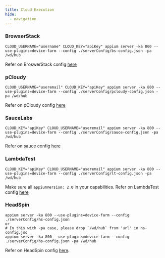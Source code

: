 ```yaml
---
title: Cloud Execution
hide:
  - navigation
---
```


### BrowserStack

```
CLOUD_USERNAME="username" CLOUD_KEY="apiKey" appium server -ka 800 --use-plugins=device-farm --config ./serverConfig/bs-config.json -pa /wd/hub
```
Refer on BroswerStack config [here](https://github.com/AppiumTestDistribution/appium-device-farm/blob/main/serverConfig/bs-config.json)

### pCloudy

```
CLOUD_USERNAME="useremail" CLOUD_KEY="apiKey" appium server -ka 800 --use-plugins=device-farm --config ./serverConfig/pcloudy-config.json -pa /wd/hub
```
Refer on pCloudy config [here](https://github.com/AppiumTestDistribution/appium-device-farm/blob/main/serverConfig/pcloudy-config.json)

### SauceLabs

```
CLOUD_KEY="apiKey" CLOUD_USERNAME="useremail" appium server -ka 800 --use-plugins=device-farm --config ./serverConfig/sauce-config.json -pa /wd/hub
```
Refer on sauce config [here](https://github.com/AppiumTestDistribution/appium-device-farm/blob/main/serverConfig/sauce-config.json)

### LambdaTest

```
CLOUD_KEY="apiKey" CLOUD_USERNAME="useremail" appium server -ka 800 --use-plugins=device-farm --config ./serverConfig/lt-config.json -pa /wd/hub
```
Make sure all `appiumVersion: 2.0` in your capabilities.
Refer on LambdaTest config [here](https://github.com/AppiumTestDistribution/appium-device-farm/blob/main/serverConfig/lt-config.json)


### HeadSpin

```
appium server -ka 800 --use-plugins=device-farm --config ./serverConfig/hs-config.json
or
# In this with -pa case, please drop `/wd/hub` from 'url' in hs-config.jso
appium server -ka 800 --use-plugins=device-farm --config ./serverConfig/hs-config.json -pa /wd/hub
```
Refer on HeadSpin config [here](https://github.com/AppiumTestDistribution/appium-device-farm/blob/main/serverConfig/hs-config.json).
